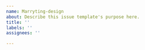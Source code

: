```yaml
---
name: Marryting-design
about: Describe this issue template's purpose here.
title: ''
labels: ''
assignees: ''

---
```




